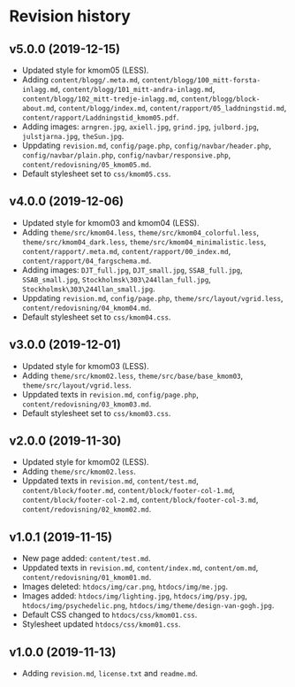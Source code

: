 Revision history
======================

v5.0.0 (2019-12-15)
-------------------

* Updated style for kmom05 (LESS).
* Adding `content/blogg/.meta.md`, `content/blogg/100_mitt-forsta-inlagg.md`, `content/blogg/101_mitt-andra-inlagg.md`, `content/blogg/102_mitt-tredje-inlagg.md`, `content/blogg/block-about.md`, `content/blogg/index.md`, `content/rapport/05_laddningstid.md`, `content/rapport/Laddningstid_kmom05.pdf`.
* Adding images: `arngren.jpg`, `axiell.jpg`, `grind.jpg`, `julbord.jpg`, `julstjarna.jpg`, `theSun.jpg`.
* Uppdating `revision.md`, `config/page.php`, `config/navbar/header.php`, `config/navbar/plain.php`, `config/navbar/responsive.php`, `content/redovisning/05_kmom05.md`.
* Default stylesheet set to `css/kmom05.css`.

v4.0.0 (2019-12-06)
-------------------

* Updated style for kmom03 and kmom04 (LESS).
* Adding `theme/src/kmom04.less`, `theme/src/kmom04_colorful.less`, `theme/src/kmom04_dark.less`, `theme/src/kmom04_minimalistic.less`, `content/rapport/.meta.md`, `content/rapport/00_index.md`, `content/rapport/04_fargschema.md`.
* Adding images: `DJT_full.jpg`, `DJT_small.jpg`, `SSAB_full.jpg`, `SSAB_small.jpg`, `Stockholmsk\303\244llan_full.jpg`, `Stockholmsk\303\244llan_small.jpg`.
* Uppdating `revision.md`, `config/page.php`, `theme/src/layout/vgrid.less`, `content/redovisning/04_kmom04.md`.
* Default stylesheet set to `css/kmom04.css`.

v3.0.0 (2019-12-01)
-------------------

* Updated style for kmom03 (LESS).
* Adding `theme/src/kmom02.less`, `theme/src/base/base_kmom03`, `theme/src/layout/vgrid.less`.
* Uppdated texts in `revision.md`, `config/page.php`, `content/redovisning/03_kmom03.md`.
* Default stylesheet set to `css/kmom03.css`.

v2.0.0 (2019-11-30)
-------------------

* Updated style for kmom02 (LESS).
* Adding `theme/src/kmom02.less`.
* Uppdated texts in `revision.md`, `content/test.md`, `content/block/footer.md`, `content/block/footer-col-1.md`, `content/block/footer-col-2.md`, `content/block/footer-col-3.md`, `content/redovisning/02_kmom02.md`.

v1.0.1 (2019-11-15)
-------------------

* New page added: `content/test.md`.
* Uppdated texts in `revision.md`, `content/index.md`, `content/om.md`, `content/redovisning/01_kmom01.md`.
* Images deleted: `htdocs/img/car.png`, `htdocs/img/me.jpg`.
* Images added: `htdocs/img/lighting.jpg`, `htdocs/img/psy.jpg`, `htdocs/img/psychedelic.png`, `htdocs/img/theme/design-van-gogh.jpg`.
* Default CSS changed to `htdocs/css/kmom01.css`.
* Stylesheet updated `htdocs/css/kmom01.css`.

v1.0.0 (2019-11-13)
----------------------

* Adding `revision.md`, `license.txt` and `readme.md`.
